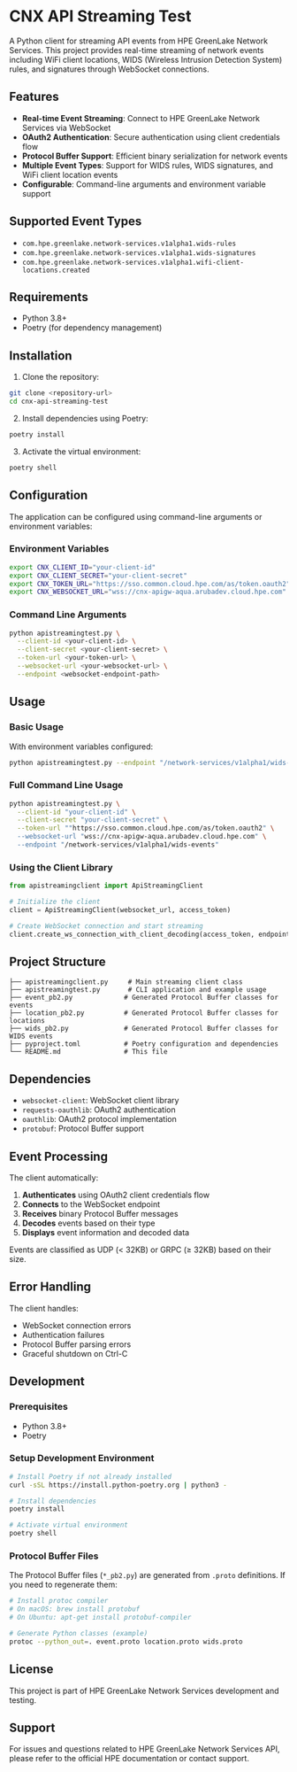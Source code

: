 # CNX API Streaming Test

A Python client for streaming API events from HPE GreenLake Network Services. This project provides real-time streaming of network events including WiFi client locations, WIDS (Wireless Intrusion Detection System) rules, and signatures through WebSocket connections.

## Features

- **Real-time Event Streaming**: Connect to HPE GreenLake Network Services via WebSocket
- **OAuth2 Authentication**: Secure authentication using client credentials flow
- **Protocol Buffer Support**: Efficient binary serialization for network events
- **Multiple Event Types**: Support for WIDS rules, WIDS signatures, and WiFi client location events
- **Configurable**: Command-line arguments and environment variable support

## Supported Event Types

- `com.hpe.greenlake.network-services.v1alpha1.wids-rules`
- `com.hpe.greenlake.network-services.v1alpha1.wids-signatures` 
- `com.hpe.greenlake.network-services.v1alpha1.wifi-client-locations.created`

## Requirements

- Python 3.8+
- Poetry (for dependency management)

## Installation

1. Clone the repository:
```bash
git clone <repository-url>
cd cnx-api-streaming-test
```

2. Install dependencies using Poetry:
```bash
poetry install
```

3. Activate the virtual environment:
```bash
poetry shell
```

## Configuration

The application can be configured using command-line arguments or environment variables:

### Environment Variables

```bash
export CNX_CLIENT_ID="your-client-id"
export CNX_CLIENT_SECRET="your-client-secret"
export CNX_TOKEN_URL="https://sso.common.cloud.hpe.com/as/token.oauth2"
export CNX_WEBSOCKET_URL="wss://cnx-apigw-aqua.arubadev.cloud.hpe.com"
```

### Command Line Arguments

```bash
python apistreamingtest.py \
  --client-id <your-client-id> \
  --client-secret <your-client-secret> \
  --token-url <your-token-url> \
  --websocket-url <your-websocket-url> \
  --endpoint <websocket-endpoint-path>
```

## Usage

### Basic Usage

With environment variables configured:
```bash
python apistreamingtest.py --endpoint "/network-services/v1alpha1/wids-events"
```

### Full Command Line Usage

```bash
python apistreamingtest.py \
  --client-id "your-client-id" \
  --client-secret "your-client-secret" \
  --token-url ""https://sso.common.cloud.hpe.com/as/token.oauth2" \
  --websocket-url "wss://cnx-apigw-aqua.arubadev.cloud.hpe.com" \
  --endpoint "/network-services/v1alpha1/wids-events"
```

### Using the Client Library

```python
from apistreamingclient import ApiStreamingClient

# Initialize the client
client = ApiStreamingClient(websocket_url, access_token)

# Create WebSocket connection and start streaming
client.create_ws_connection_with_client_decoding(access_token, endpoint)
```

## Project Structure

```
├── apistreamingclient.py     # Main streaming client class
├── apistreamingtest.py       # CLI application and example usage
├── event_pb2.py             # Generated Protocol Buffer classes for events
├── location_pb2.py          # Generated Protocol Buffer classes for locations
├── wids_pb2.py              # Generated Protocol Buffer classes for WIDS events
├── pyproject.toml           # Poetry configuration and dependencies
└── README.md                # This file
```

## Dependencies

- `websocket-client`: WebSocket client library
- `requests-oauthlib`: OAuth2 authentication
- `oauthlib`: OAuth2 protocol implementation
- `protobuf`: Protocol Buffer support

## Event Processing

The client automatically:

1. **Authenticates** using OAuth2 client credentials flow
2. **Connects** to the WebSocket endpoint
3. **Receives** binary Protocol Buffer messages
4. **Decodes** events based on their type
5. **Displays** event information and decoded data

Events are classified as UDP (< 32KB) or GRPC (≥ 32KB) based on their size.

## Error Handling

The client handles:
- WebSocket connection errors
- Authentication failures
- Protocol Buffer parsing errors
- Graceful shutdown on Ctrl-C

## Development

### Prerequisites

- Python 3.8+
- Poetry

### Setup Development Environment

```bash
# Install Poetry if not already installed
curl -sSL https://install.python-poetry.org | python3 -

# Install dependencies
poetry install

# Activate virtual environment
poetry shell
```

### Protocol Buffer Files

The Protocol Buffer files (`*_pb2.py`) are generated from `.proto` definitions. If you need to regenerate them:

```bash
# Install protoc compiler
# On macOS: brew install protobuf
# On Ubuntu: apt-get install protobuf-compiler

# Generate Python classes (example)
protoc --python_out=. event.proto location.proto wids.proto
```

## License

This project is part of HPE GreenLake Network Services development and testing.

## Support

For issues and questions related to HPE GreenLake Network Services API, please refer to the official HPE documentation or contact support.
